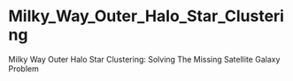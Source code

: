 # Milky_Way_Outer_Halo_Star_Clustering
Milky Way Outer Halo Star Clustering: Solving The Missing Satellite Galaxy Problem
